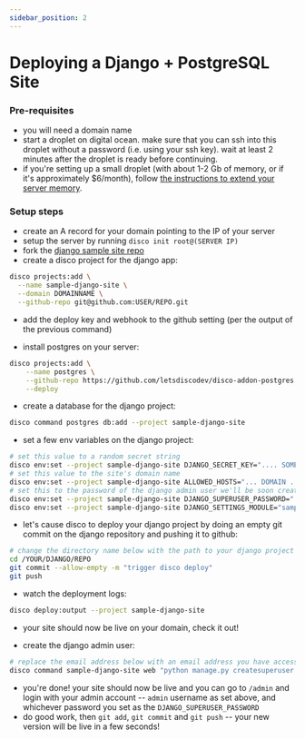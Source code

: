 ```yaml
---
sidebar_position: 2
---
```


# Deploying a Django + PostgreSQL Site

### Pre-requisites
- you will need a domain name
- start a droplet on digital ocean. make sure that you can ssh into this droplet without a password (i.e. using your ssh key). wait at least 2 minutes after the droplet is ready before continuing.
- if you're setting up a small droplet (with about 1-2 Gb of memory, or if it's approximately $6/month), follow [the instructions to extend your server memory](/misc/extending-your-server-memory).

### Setup steps
- create an A record for your domain pointing to the IP of your server
- setup the server by running `disco init root@(SERVER IP)`
- fork the [django sample site repo](https://github.com/letsdiscodev/example-django-site)
- create a disco project for the django app:

```bash
disco projects:add \
  --name sample-django-site \
  --domain DOMAINNAME \
  --github-repo git@github.com:USER/REPO.git
```

- add the deploy key and webhook to the github setting (per the output of the previous command)

- install postgres on your server:

```bash
disco projects:add \
    --name postgres \
    --github-repo https://github.com/letsdiscodev/disco-addon-postgres \
    --deploy
```

- create a database for the django project:

```bash
disco command postgres db:add --project sample-django-site
```

- set a few env variables on the django project:

```bash
# set this value to a random secret string
disco env:set --project sample-django-site DJANGO_SECRET_KEY=".... SOME SECRET VALUE ..."
# set this value to the site's domain name
disco env:set --project sample-django-site ALLOWED_HOSTS="... DOMAIN ..."
# set this to the password of the django admin user we'll be soon creating
disco env:set --project sample-django-site DJANGO_SUPERUSER_PASSWORD=".... SOME SECURE PASSWORD ..."
disco env:set --project sample-django-site DJANGO_SETTINGS_MODULE="samplesite.settings.prod"
```

- let's cause disco to deploy your django project by doing an empty git commit on the django repository and pushing it to github:

```bash
# change the directory name below with the path to your django project
cd /YOUR/DJANGO/REPO
git commit --allow-empty -m "trigger disco deploy"
git push
```

- watch the deployment logs:

```bash
disco deploy:output --project sample-django-site
```

- your site should now be live on your domain, check it out!

- create the django admin user:

```bash
# replace the email address below with an email address you have access to
disco command sample-django-site web "python manage.py createsuperuser --noinput --username admin --email SOME@EMAIL.COM"
```

- you're done! your site should now be live and you can go to `/admin` and login with your admin account -- `admin` username as set above, and whichever password you set as the `DJANGO_SUPERUSER_PASSWORD`
- do good work, then `git add`, `git commit` and `git push` -- your new version will be live in a few seconds!
